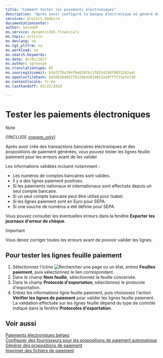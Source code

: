 ```yaml
---
title: "Comment tester les paiements électroniques"
description: "Après avoir configuré la banque électronique et généré des propositions de paiement, vous pouvez tester les lignes feuille paiement pour repérer les éventuelles erreurs avant de valider les lignes."
services: project-madeira
documentationcenter: 
author: SorenGP
ms.service: dynamics365-financials
ms.topic: article
ms.devlang: na
ms.tgt_pltfrm: na
ms.workload: na
ms.search.keywords: 
ms.date: 07/01/2017
ms.author: sgroespe
ms.translationtype: HT
ms.sourcegitcommit: b34f276a764f0e828fbc1f015429df9852242a4c
ms.openlocfilehash: 6d3db364851f9129ed38190132a9f7ff33a7e738
ms.contentlocale: fr-be
ms.lasthandoff: 03/22/2018

---
```

# <a name="test-electronic-payments"></a>Tester les paiements électroniques
> [!Note]
> [!INCLUDE [onprem_only](../../includes/onprem_only_md.md)]

Après avoir créé des transactions bancaires électroniques et des propositions de paiement générées, vous pouvez tester les lignes feuille paiement pour les erreurs avant de les valider.  

Les informations validées incluent notamment :  

- Les numéros de comptes bancaires sont valides.  
- Il y a des lignes paiement positives.  
- Si les paiements nationaux et internationaux sont effectués depuis un seul compte bancaire.  
- Si un seul compte bancaire peut être utilisé pour Isabel.  
- Si les lignes paiement sont en Euro pour SEPA.  
- Si une souche de numéros a été définie pour SEPA.  

Vous pouvez consulter les éventuelles erreurs dans la fenêtre **Exporter les journaux d'erreur de chèque**.  

> [!IMPORTANT]  
>  Vous devez corriger toutes les erreurs avant de pouvoir valider les lignes.  

## <a name="to-test-payment-journal-lines"></a>Pour tester les lignes feuille paiement  

1.  Sélectionnez l'icône ![Rechercher une page ou un état](../../media/ui-search/search_small.png "icône Rechercher une page ou un état"), entrez **Feuilles paiement**, puis sélectionnez le lien correspondant.  
2.  Dans le champ **Nom feuille**, sélectionnez la feuille concernée.  
3.  Dans le champ **Protocole d'exportation**, sélectionnez le protocole d'exportation.  
4.  Entrez les informations ligne feuille paiement, puis choisissez l'action **Vérifier les lignes de paiement** pour valider les lignes feuille paiement. La validation effectuée sur les lignes feuille dépend du type de contrôle indiqué dans la fenêtre **Protocoles d'exportation**.  

## <a name="see-also"></a>Voir aussi  
 [Paiements électroniques belges](belgian-electronic-payments.md)   
 [Configurer des fournisseurs pour les propositions de paiement automatique](how-to-set-up-vendors-for-automatic-payment-suggestions.md)   
 [Générer des propositions de paiement](how-to-generate-payment-suggestions.md)   
 [Imprimer des fichiers de paiement](how-to-print-payment-files.md)

